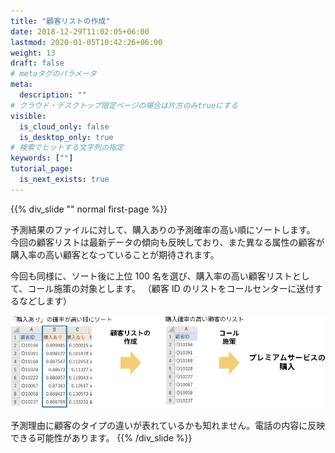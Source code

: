 ```yaml
---
title: "顧客リストの作成"
date: 2018-12-29T11:02:05+06:00
lastmod: 2020-01-05T10:42:26+06:00
weight: 13
draft: false
# metaタグのパラメータ
meta:
  description: ""
# クラウド・デスクトップ限定ページの場合は片方のみtrueにする
visible:
  is_cloud_only: false
  is_desktop_only: true
# 検索でヒットする文字列の指定
keywords: [""]
tutorial_page:
  is_next_exists: true
---
```


{{% div_slide "" normal first-page %}}

予測結果のファイルに対して、購入ありの予測確率の高い順にソートします。
今回の顧客リストは最新データの傾向も反映しており、また異なる属性の顧客が購入率の高い顧客となっていることが期待されます。

今回も同様に、ソート後に上位 100 名を選び、購入率の高い顧客リストとして、コール施策の対象とします。
（顧客 ID のリストをコールセンターに送付するなどします）

![](../img/t_slide45.png)

予測理由に顧客のタイプの違いが表れているかも知れません。電話の内容に反映できる可能性があります。
{{% /div_slide %}}
